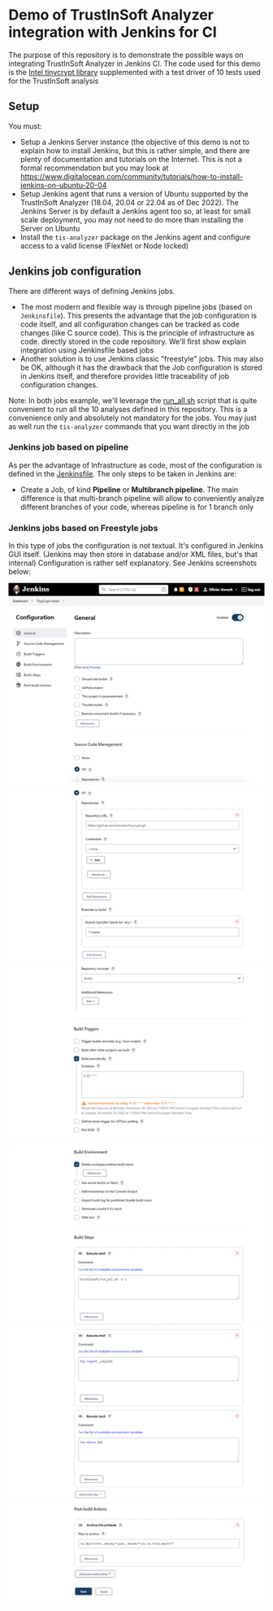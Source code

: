 # Demo of **TrustInSoft Analyzer** integration with Jenkins for CI

The purpose of this repository is to demonstrate the possible ways on integrating
TrustInSoft Analyzer in Jenkins CI.
The code used for this demo is the [Intel tinycrypt library](https://github.com/intel/tinycrypt) supplemented with a test driver of 10 tests used for the TrustInSoft analysis

## Setup
You must:
- Setup a Jenkins Server instance (the objective of this demo is not to explain how to install Jenkins,
  but this is rather simple, and there are plenty of documentation and tutorials on the Internet.
  This is not a formal recommendation but you may look at https://www.digitalocean.com/community/tutorials/how-to-install-jenkins-on-ubuntu-20-04
- Setup Jenkins agent that runs a version of Ubuntu supported by the TrustInSoft Analyzer (18.04, 20.04 or 22.04 as of Dec 2022). The Jenkins Server is by default a Jenkins agent too so, at least for small scale deployment, you may not need to do more than installing the Server on Ubuntu
- Install the `tis-analyzer` package on the Jenkins agent and configure access to a valid license (FlexNet or Node locked)

## Jenkins job configuration
There are different ways of defining Jenkins jobs.
- The most modern and flexible way is through pipeline jobs (based on `Jenkinsfile`).
This presents the advantage that the job configuration is code itself, and all configuration changes can be tracked as code changes (like C source code). This is the principle of infrastructure as code. directly stored in the code repository.
We'll first show explain integration using Jenkinsfile based jobs
- Another solution is to use Jenkins classic "freestyle" jobs. This may also be OK, although it has
the drawback that the Job configuration is stored in Jenkins itself, and therefore provides little
traceability of job configuration changes.

Note: In both jobs example, we'll leverage the [run_all.sh](trustinsoft/run_all.sh) script that is quite convenient to run all the 10 analyses defined in this repository.
This is a convenience only and absolutely not mandatory for the jobs.
You may just as well run the `tis-analyzer` commands that you want directly in the job

### Jenkins job based on pipeline

As per the advantage of Infrastructure as code, most of the configuration is defined in the [Jenkinsfile](Jenkinsfile).
The only steps to be taken in Jenkins are:
- Create a Job, of kind **Pipeline** or **Multibranch pipeline**. The main difference is that multi-branch pipeline will allow to conveniently analyze different branches of your code, whereas pipeline is for 1 branch only

### Jenkins jobs based on Freestyle jobs

In this type of jobs the configuration is not textual. It's configured in Jenkins GUI itself.
(Jenkins may then store in database and/or XML files, but's that internal)
Configuration is rather self explanatory. See Jenkins screenshots below:

![Jenkins freestyle job part 1](pics/jenkins1.png "Part 1")
![Jenkins freestyle job part 2](pics/jenkins2.png "Part 2")
![Jenkins freestyle job part 3](pics/jenkins3.png "Part 3")
![Jenkins freestyle job part 4](pics/jenkins4.png "Part 4")
![Jenkins freestyle job part 5](pics/jenkins5.png "Part 5")
![Jenkins freestyle job part 6](pics/jenkins6.png "Part 6")
